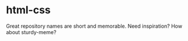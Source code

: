# html-css
Great repository names are short and memorable. Need inspiration? How about sturdy-meme?
